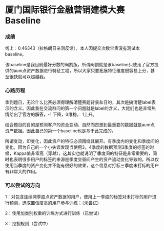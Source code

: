 # 厦门国际银行金融营销建模大赛Baseline

### 成绩

线上：0.46343（拉格朗日亲测反馈），本人因提交次数宝贵没有测试本baseline。

该baseline是我目前最好分数的阉割版，所谓阉割就是该baseline只使用了官方提供的aum点资产数据进行特征工程，所以大家只要拓展特征维度很容易上分，甚至很快就可以超越我。

### 心路历程

拿到题目，无论什么比赛必须得理解清楚赛题背景和目的，其次是搞清楚label表示的含义。因此我在交流群问的第一个问题就是label的含义，大佬们也是非常热情给出了官方的解答，-1 下降，0维稳， 1上升。

结合题目的目的是预测客户的资金变动，自然而然想到最重要的数据就是aum点资产数据。因此自己的第一个baseline也是基于此完成的。

所谓变动，即变化，因此资产的特征必须围绕其展开。有季度内的变化和季度间的变化，因为自己的一个小失误发现当使用3，4季度的数据预测3季度的标签的时候，Kappa值非常高（穿越），这其实也就说明了季度间的特征是非常重要的，同时也表明很多用户的标签的来源是季度交替间产生的资产流动变化导致的。所以仅使用当季度的资产变化并不能有很好的效果，这个信息对打标三季度未打标的用户有非常大的作用。

### 可以尝试的方向

1：对包含连续两季度点资产数据的用户，使用上一季度的标签对未打标的用户进行预测，选取置信度高的用户参与训练；（未尝试）

2：使用加类别权重的训练方式进行训练（已尝试）

3：挖掘规则（尝试中）








